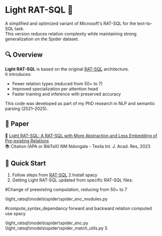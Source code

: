 # Light RAT-SQL 🧠

A simplified and optimized variant of Microsoft's RAT-SQL for the text-to-SQL task.  
This version reduces relation complexity while maintaining strong generalization on the Spider dataset.

## 🔍 Overview

**Light RAT-SQL** is based on the original [RAT-SQL](https://github.com/microsoft/rat-sql) architecture.  
It introduces:
- Fewer relation types (reduced from 50+ to 7)
- Improved specialization per attention head
- Faster training and inference with preserved accuracy

This code was developed as part of my PhD research in NLP and semantic parsing (2021–2025).

## 📖 Paper 

📝 [Light RAT-SQL: A RAT-SQL with More Abstraction and Less Embedding of Pre-existing Relations](https://www.texilajournal.com/adminlogin/download.php?category=article&file=Academic_Research_Vol10_Issue2_Article_1.pdf)  
📚 Citation (APA or BibTeX)
NM Ndongala - Texila Int. J. Acad. Res, 2023

## 🚀 Quick Start
1. Follow steps from [RAT-SQL](https://github.com/microsoft/rat-sql)
2.Install spacy  
3. Getting Light RAT-SQL updated from specific RAT-SQL files:
   
#Change of preexisting computation, reducing from 50+ to 7

\light_ratsql\models\spider\spider_enc_modules.py 

#compute_syntax_dependancy forward and backward relation computed use spacy

\light_ratsql\models\spider\spider_enc.py 
\light_ratsql\models\spider\spider_match_utils.py 
5. 
